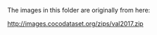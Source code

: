 The images in this folder are originally from here:

 http://images.cocodataset.org/zips/val2017.zip
